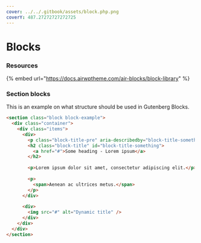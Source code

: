 ```yaml
---
cover: ../../.gitbook/assets/block.php.png
coverY: 487.27272727272725
---
```


# Blocks

### Resources

{% embed url="https://docs.airwptheme.com/air-blocks/block-library" %}

### Section blocks

This is an example on what structure should be used in Gutenberg Blocks.

```html
<section class="block block-example">
  <div class="container">
    <div class="items">
      <div>
        <p class="block-title-pre" aria-describedby="block-title-something">Some pre-heading</p>        
        <h2 class="block-title" id="block-title-something">
          <a href="#">Some heading - Lorem ipsum</a>
        </h2>
        
        <p>Lorem ipsum dolor sit amet, consectetur adipiscing elit.</p>
        
        <p>
          <span>Aenean ac ultrices metus.</span>
        </p>
      </div> 
      
      <div>
        <img src="#" alt="Dynamic title" />
      </div>
    </div>
  </div>
</section>
```

